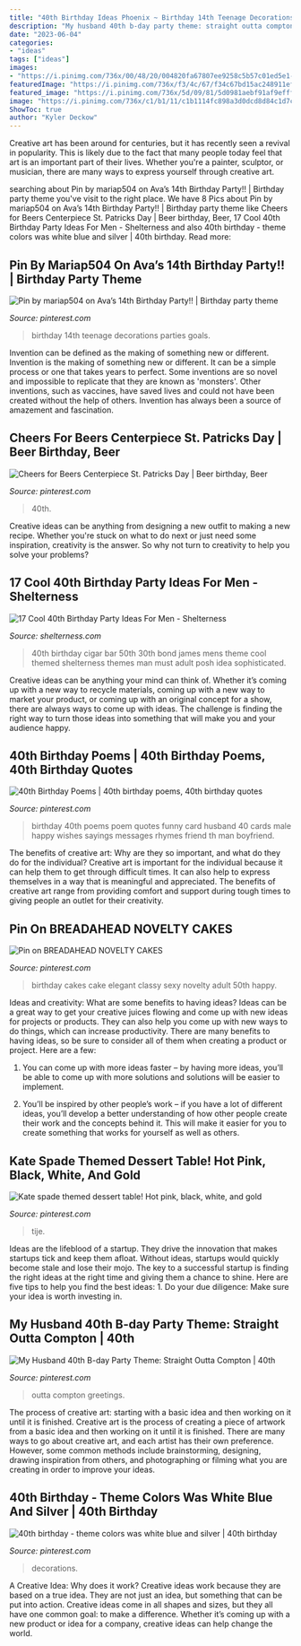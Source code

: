 ```yaml
---
title: "40th Birthday Ideas Phoenix ~ Birthday 14th Teenage Decorations Parties Goals"
description: "My husband 40th b-day party theme: straight outta compton"
date: "2023-06-04"
categories:
- "ideas"
tags: ["ideas"]
images:
- "https://i.pinimg.com/736x/00/48/20/004820fa67807ee9258c5b57c01ed5e1--elegant-birthday-cake-for-women-elegant-birthday-cakes.jpg"
featuredImage: "https://i.pinimg.com/736x/f3/4c/67/f34c67bd15ac248911ef7a91b2b760f3.jpg"
featured_image: "https://i.pinimg.com/736x/5d/09/81/5d0981aebf91af9efff623a35f839fd3.jpg"
image: "https://i.pinimg.com/736x/c1/b1/11/c1b1114fc898a3d0dcd8d84c1d7cb512--th-birthday-quotes-th-birthday-cards.jpg"
ShowToc: true
author: "Kyler Deckow"
---
```



Creative art has been around for centuries, but it has recently seen a revival in popularity. This is likely due to the fact that many people today feel that art is an important part of their lives. Whether you're a painter, sculptor, or musician, there are many ways to express yourself through creative art.

	

		
searching about Pin by mariap504 on Ava’s 14th Birthday Party!! | Birthday party theme you've visit to the right place. We have 8 Pics about Pin by mariap504 on Ava’s 14th Birthday Party!! | Birthday party theme like Cheers for Beers Centerpiece St. Patricks Day | Beer birthday, Beer, 17 Cool 40th Birthday Party Ideas For Men - Shelterness and also 40th birthday - theme colors was white blue and silver | 40th birthday. Read more:
		
    
## Pin By Mariap504 On Ava’s 14th Birthday Party!! | Birthday Party Theme

<img loading=lazy src="https://i.pinimg.com/736x/10/f2/8a/10f28acff59ed52aa6ea30b64d0ce435.jpg" onerror="this.onerror=null;this.src='https://tse2.mm.bing.net/th?id=OIP.-YOgJCiQue5kT6AqeA6kUwHaJ3&amp;pid=15.1';" alt="Pin by mariap504 on Ava’s 14th Birthday Party!! | Birthday party theme">

_Source: pinterest.com_

>birthday 14th teenage decorations parties goals. 

	

Invention can be defined as the making of something new or different.
Invention is the making of something new or different. It can be a simple process or one that takes years to perfect. Some inventions are so novel and impossible to replicate that they are known as 'monsters'. Other inventions, such as vaccines, have saved lives and could not have been created without the help of others. Invention has always been a source of amazement and fascination.

    
## Cheers For Beers Centerpiece St. Patricks Day | Beer Birthday, Beer

<img loading=lazy src="https://i.pinimg.com/736x/f3/4c/67/f34c67bd15ac248911ef7a91b2b760f3.jpg" onerror="this.onerror=null;this.src='https://tse2.mm.bing.net/th?id=OIP.D75buEjYsxsY0UnwUUa59wHaJ3&amp;pid=15.1';" alt="Cheers for Beers Centerpiece St. Patricks Day | Beer birthday, Beer">

_Source: pinterest.com_

>40th. 

	

Creative ideas can be anything from designing a new outfit to making a new recipe. Whether you're stuck on what to do next or just need some inspiration, creativity is the answer. So why not turn to creativity to help you solve your problems?

    
## 17 Cool 40th Birthday Party Ideas For Men - Shelterness

<img loading=lazy src="http://i.shelterness.com/2017/02/05-cigar-bar-is-a-must-for-a-40th-birthday-party.jpg" onerror="this.onerror=null;this.src='https://tse2.mm.bing.net/th?id=OIP.1cUbFKa-i0aXTaqHqVx7MQHaLL&amp;pid=15.1';" alt="17 Cool 40th Birthday Party Ideas For Men - Shelterness">

_Source: shelterness.com_

>40th birthday cigar bar 50th 30th bond james mens theme cool themed shelterness themes man must adult posh idea sophisticated. 

	

Creative ideas can be anything your mind can think of. Whether it’s coming up with a new way to recycle materials, coming up with a new way to market your product, or coming up with an original concept for a show, there are always ways to come up with ideas. The challenge is finding the right way to turn those ideas into something that will make you and your audience happy.

    
## 40th Birthday Poems | 40th Birthday Poems, 40th Birthday Quotes

<img loading=lazy src="https://i.pinimg.com/736x/c1/b1/11/c1b1114fc898a3d0dcd8d84c1d7cb512--th-birthday-quotes-th-birthday-cards.jpg" onerror="this.onerror=null;this.src='https://tse3.mm.bing.net/th?id=OIP.L8cbdI3CC82x7G-5usLxnwAAAA&amp;pid=15.1';" alt="40th Birthday Poems | 40th birthday poems, 40th birthday quotes">

_Source: pinterest.com_

>birthday 40th poems poem quotes funny card husband 40 cards male happy wishes sayings messages rhymes friend th man boyfriend. 

	

The benefits of creative art: Why are they so important, and what do they do for the individual?
Creative art is important for the individual because it can help them to get through difficult times. It can also help to express themselves in a way that is meaningful and appreciated. The benefits of creative art range from providing comfort and support during tough times to giving people an outlet for their creativity.

    
## Pin On BREADAHEAD NOVELTY CAKES

<img loading=lazy src="https://i.pinimg.com/736x/00/48/20/004820fa67807ee9258c5b57c01ed5e1--elegant-birthday-cake-for-women-elegant-birthday-cakes.jpg" onerror="this.onerror=null;this.src='https://tse4.mm.bing.net/th?id=OIP.7HjZiO8xTlexLQhJn3uTgAHaJ4&amp;pid=15.1';" alt="Pin on BREADAHEAD NOVELTY CAKES">

_Source: pinterest.com_

>birthday cakes cake elegant classy sexy novelty adult 50th happy. 

	

Ideas and creativity: What are some benefits to having ideas?
Ideas can be a great way to get your creative juices flowing and come up with new ideas for projects or products. They can also help you come up with new ways to do things, which can increase productivity. There are many benefits to having ideas, so be sure to consider all of them when creating a product or project. Here are a few: 
1. You can come up with more ideas faster – by having more ideas, you’ll be able to come up with more solutions and solutions will be easier to implement.

2. You’ll be inspired by other people’s work – if you have a lot of different ideas, you’ll develop a better understanding of how other people create their work and the concepts behind it. This will make it easier for you to create something that works for yourself as well as others.

    
## Kate Spade Themed Dessert Table! Hot Pink, Black, White, And Gold

<img loading=lazy src="https://i.pinimg.com/736x/c9/c6/68/c9c668102e4279b7f0a515ade3469438.jpg" onerror="this.onerror=null;this.src='https://tse3.mm.bing.net/th?id=OIP._21NUkjGJflJXq7KmTc7iwHaJ3&amp;pid=15.1';" alt="Kate spade themed dessert table! Hot pink, black, white, and gold">

_Source: pinterest.com_

>tije. 

	

Ideas are the lifeblood of a startup. They drive the innovation that makes startups tick and keep them afloat. Without ideas, startups would quickly become stale and lose their mojo. The key to a successful startup is finding the right ideas at the right time and giving them a chance to shine. Here are five tips to help you find the best ideas: 1. Do your due diligence: Make sure your idea is worth investing in.

    
## My Husband 40th B-day Party Theme: Straight Outta Compton | 40th

<img loading=lazy src="https://i.pinimg.com/736x/5d/09/81/5d0981aebf91af9efff623a35f839fd3.jpg" onerror="this.onerror=null;this.src='https://tse3.mm.bing.net/th?id=OIP.UU31F5zComVKZU3vu3HpvAHaK8&amp;pid=15.1';" alt="My Husband 40th B-day Party Theme: Straight Outta Compton | 40th">

_Source: pinterest.com_

>outta compton greetings. 

	

The process of creative art: starting with a basic idea and then working on it until it is finished.
Creative art is the process of creating a piece of artwork from a basic idea and then working on it until it is finished. There are many ways to go about creative art, and each artist has their own preference. However, some common methods include brainstorming, designing, drawing inspiration from others, and photographing or filming what you are creating in order to improve your ideas.

    
## 40th Birthday - Theme Colors Was White Blue And Silver | 40th Birthday

<img loading=lazy src="https://i.pinimg.com/736x/8c/54/dd/8c54ddc935a6fc93dd919142377be5af--th-birthday-themes-blue-and.jpg" onerror="this.onerror=null;this.src='https://tse2.mm.bing.net/th?id=OIP.iOgoRzZ-AnQcRuOZ3180fAHaJ4&amp;pid=15.1';" alt="40th birthday - theme colors was white blue and silver | 40th birthday">

_Source: pinterest.com_

>decorations. 

	

A Creative Idea: Why does it work?
Creative ideas work because they are based on a true idea. They are not just an idea, but something that can be put into action. Creative ideas come in all shapes and sizes, but they all have one common goal: to make a difference. Whether it’s coming up with a new product or idea for a company, creative ideas can help change the world.

